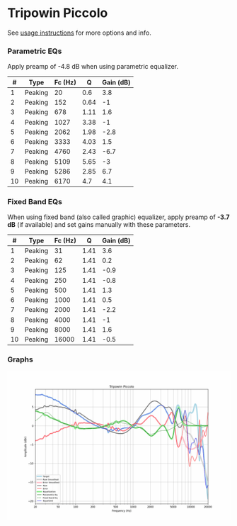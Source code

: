 # Tripowin Piccolo
See [usage instructions](https://github.com/jaakkopasanen/AutoEq#usage) for more options and info.

### Parametric EQs
Apply preamp of -4.8 dB when using parametric equalizer.

|   # | Type    |   Fc (Hz) |    Q |   Gain (dB) |
|-----|---------|-----------|------|-------------|
|   1 | Peaking |        20 | 0.6  |         3.8 |
|   2 | Peaking |       152 | 0.64 |        -1   |
|   3 | Peaking |       678 | 1.11 |         1.6 |
|   4 | Peaking |      1027 | 3.38 |        -1   |
|   5 | Peaking |      2062 | 1.98 |        -2.8 |
|   6 | Peaking |      3333 | 4.03 |         1.5 |
|   7 | Peaking |      4760 | 2.43 |        -6.7 |
|   8 | Peaking |      5109 | 5.65 |        -3   |
|   9 | Peaking |      5286 | 2.85 |         6.7 |
|  10 | Peaking |      6170 | 4.7  |         4.1 |

### Fixed Band EQs
When using fixed band (also called graphic) equalizer, apply preamp of **-3.7 dB** (if available) and set gains manually with these parameters.

|   # | Type    |   Fc (Hz) |    Q |   Gain (dB) |
|-----|---------|-----------|------|-------------|
|   1 | Peaking |        31 | 1.41 |         3.6 |
|   2 | Peaking |        62 | 1.41 |         0.2 |
|   3 | Peaking |       125 | 1.41 |        -0.9 |
|   4 | Peaking |       250 | 1.41 |        -0.8 |
|   5 | Peaking |       500 | 1.41 |         1.3 |
|   6 | Peaking |      1000 | 1.41 |         0.5 |
|   7 | Peaking |      2000 | 1.41 |        -2.2 |
|   8 | Peaking |      4000 | 1.41 |        -1   |
|   9 | Peaking |      8000 | 1.41 |         1.6 |
|  10 | Peaking |     16000 | 1.41 |        -0.5 |

### Graphs
![](./Tripowin%20Piccolo.png)
